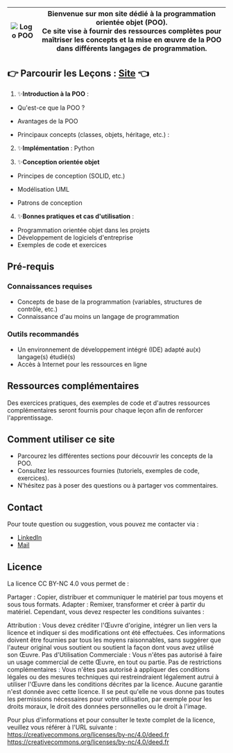 | ![Logo POO](https://github.com/universdesdonnees/poo_en_python/blob/master/images/python%20logo.png?raw=true) | **Bienvenue sur mon site dédié à la programmation orientée objet (POO).**<br>Ce site vise à fournir des ressources complètes pour maîtriser les concepts et la mise en œuvre de la POO dans différents langages de programmation. |
| --- | --- |

## 👉 Parcourir les Leçons  : [Site](https://universdesdonnees.github.io/poo_en_python/) 👈

1. ✨**Introduction à la POO** :  
- Qu'est-ce que la POO ? 
  
- Avantages de la POO   

- Principaux concepts (classes, objets, héritage, etc.) :

2. ✨**Implémentation** :  Python   

3. ✨**Conception orientée objet**  

- Principes de conception (SOLID, etc.) 

- Modélisation UML  

- Patrons de conception

4. ✨**Bonnes pratiques et cas d'utilisation** :  
- Programmation orientée objet dans les projets   
- Développement de logiciels d'entreprise   
- Exemples de code et exercices

## Pré-requis

### Connaissances requises

- Concepts de base de la programmation (variables, structures de contrôle, etc.)
- Connaissance d'au moins un langage de programmation

### Outils recommandés

- Un environnement de développement intégré (IDE) adapté au(x) langage(s) étudié(s)
- Accès à Internet pour les ressources en ligne

## Ressources complémentaires

Des exercices pratiques, des exemples de code et d'autres ressources complémentaires seront fournis pour chaque leçon afin de renforcer l'apprentissage.

## Comment utiliser ce site

- Parcourez les différentes sections pour découvrir les concepts de la POO.
- Consultez les ressources fournies (tutoriels, exemples de code, exercices).
- N'hésitez pas à poser des questions ou à partager vos commentaires.

## Contact

Pour toute question ou suggestion, vous pouvez me contacter via :

- [LinkedIn](https://www.linkedin.com/in/menyssacherifa/) 
- [Mail](cmenyssa@live.fr)

## Licence

La licence CC BY-NC 4.0 vous permet de :

Partager : Copier, distribuer et communiquer le matériel par tous moyens et sous tous formats.
Adapter : Remixer, transformer et créer à partir du matériel.
Cependant, vous devez respecter les conditions suivantes :

Attribution : Vous devez créditer l'Œuvre d'origine, intégrer un lien vers la licence et indiquer si des modifications ont été effectuées. Ces informations doivent être fournies par tous les moyens raisonnables, sans suggérer que l'auteur original vous soutient ou soutient la façon dont vous avez utilisé son Œuvre.
Pas d'Utilisation Commerciale : Vous n'êtes pas autorisé à faire un usage commercial de cette Œuvre, en tout ou partie.
Pas de restrictions complémentaires : Vous n'êtes pas autorisé à appliquer des conditions légales ou des mesures techniques qui restreindraient légalement autrui à utiliser l'Œuvre dans les conditions décrites par la licence.
Aucune garantie n'est donnée avec cette licence. Il se peut qu'elle ne vous donne pas toutes les permissions nécessaires pour votre utilisation, par exemple pour les droits moraux, le droit des données personnelles ou le droit à l'image.

Pour plus d'informations et pour consulter le texte complet de la licence, veuillez vous référer à l'URL suivante : https://creativecommons.org/licenses/by-nc/4.0/deed.fr
https://creativecommons.org/licenses/by-nc/4.0/deed.fr